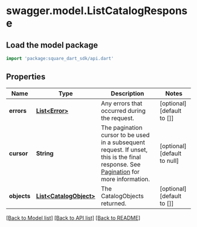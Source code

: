 # swagger.model.ListCatalogResponse

## Load the model package
```dart
import 'package:square_dart_sdk/api.dart'
```

## Properties
Name | Type | Description | Notes
------------ | ------------- | ------------- | -------------
**errors** | [**List&lt;Error&gt;**](Error.md) | Any errors that occurred during the request. | [optional] [default to []]
**cursor** | **String** | The pagination cursor to be used in a subsequent request. If unset, this is the final response. See [Pagination](https://developer.squareup.com/docs/build-basics/common-api-patterns/pagination) for more information. | [optional] [default to null]
**objects** | [**List&lt;CatalogObject&gt;**](CatalogObject.md) | The CatalogObjects returned. | [optional] [default to []]

[[Back to Model list]](../README.md#documentation-for-models) [[Back to API list]](../README.md#documentation-for-api-endpoints) [[Back to README]](../README.md)

